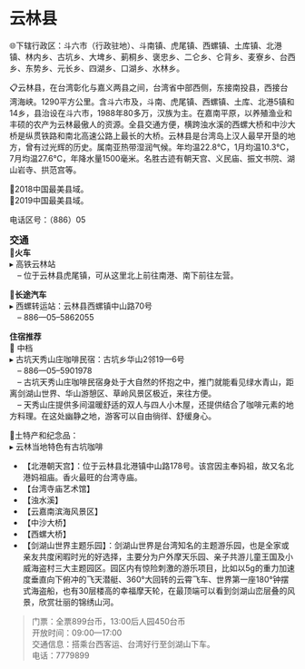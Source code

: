 # 云林县  
🌐下辖行政区：斗六市（行政驻地）、斗南镇、虎尾镇、西螺镇、土库镇、北港镇、林内乡、古坑乡、大埤乡、莿桐乡、褒忠乡、二仑乡、仑背乡、麦寮乡、台西乡、东势乡、元长乡、四湖乡、口湖乡、水林乡。  

📋云林县，在台湾彰化与嘉义两县之间，台湾省中部西侧，东接南投县，西接台湾海峡。1290平方公里。含斗六市及，斗南、虎尾镇、西螺镇、土库、北港5镇和14乡，县治设在斗六市，1988年80多万，汉族为主。在嘉南平原，以养殖渔业和丰硕的农产为云林最傲人的资源。全县交通方便，横跨浊水溪的西螺大桥和中沙大桥是纵贯铁路和南北高速公路上最长的大桥。云林县是台湾岛上汉人最早开垦的地方，曾有过光辉的历史。属南亚热带湿润气候。年均温22.8℃，1月均温10.3℃，7月均温27.6℃，年降水量1500毫米。名胜古迹有朝天宫、义民庙、振文书院、湖山岩寺、拱范宫等。  

🏅2018中国最美县域。  
🏅2019中国最美县域。  

电话区号：（886）05  

<big>**交通**</big>  
🚈**火车**  
▸ 高铁云林站  
　– 位于云林县虎尾镇，可从这里北上前往南港、南下前往左营。  

🚌**长途汽车**  
▸ 西螺转运站：云林县西螺镇中山路70号  
　– 886—05–5862055  

**住宿推荐**  
🏡 中档  
▸ 古坑天秀山庄咖啡民宿：古坑乡华山2邻19—6号  
　– 886—05–5901978  
　– 古坑天秀山庄咖啡民宿身处于大自然的怀抱之中，推门就能看见绿水青山，距离剑湖山世界、华山游憩区、草岭风景区极近，来往方便。  
　– 天秀山庄提供多间温暖舒适的双人与四人小木屋，还提供结合了咖啡元素的地方料理。在这处幽静之地，游客可以自由徜徉、舒缓身心。  

🧊土特产和纪念品：  
▸ 云林当地特色有古坑咖啡  

* 【北港朝天宫】：位于云林县北港镇中山路178号。该宫因主奉妈祖，故又名北港妈祖庙。香火最旺的台湾寺庙。  
* 【台湾寺庙艺术馆】  
* 【浊水溪】  
* 【云嘉南滨海风景区】  
* 【中沙大桥】  
* 【西螺大桥】  
* 【剑湖山世界主题乐园】：剑湖山世界是台湾知名的主题游乐园，也是全家或亲友共度闲暇时光的好选择，主要分为户外摩天乐园、亲子共游儿童王国及小威海盗村三大主题园区。园区内有惊险刺激的游乐项目，比如以5g的重力加速度垂直向下俯冲的飞天潜艇、360°大回转的云霄飞车、世界第一座180°钟摆式海盗船，也有30层楼高的幸福摩天轮，在最顶端可以看到剑湖山峦层叠的风景，欣赏壮丽的锦绣山河。  
> 门票：全票899台币，13:00后人园450台币  
> 开放时间：09:00—17:00  
> 交通信息：搭乘台西客运、台湾好行至剑湖山下车。  
> 电话：7779899  
